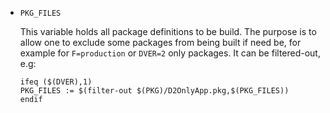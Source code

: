 * `PKG_FILES`

  This variable holds all package definitions to be build. The purpose is to allow one to exclude
  some packages from being built if need be, for example for `F=production` or `DVER=2`
  only packages.
  It can be filtered-out, e.g:
  ```
  ifeq ($(DVER),1)
  PKG_FILES := $(filter-out $(PKG)/D2OnlyApp.pkg,$(PKG_FILES))
  endif
  ```
